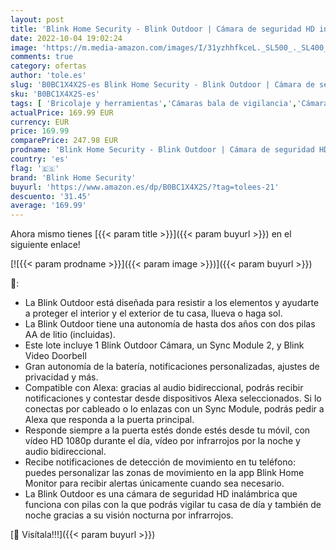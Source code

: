 ```yaml
---
layout: post
title: 'Blink Home Security - Blink Outdoor | Cámara de seguridad HD inalámbrica y resistente a la intemperie  4 cámaras + Blink Video Doorbell | Audio bidireccional  vídeo HD  con Alexa integrada'
date: 2022-10-04 19:02:24
image: 'https://m.media-amazon.com/images/I/31yzhhfkceL._SL500_._SL400_.jpg'
comments: true
category: ofertas
author: 'tole.es'
slug: 'B0BC1X4X2S-es Blink Home Security - Blink Outdoor | Cámara de seguridad...'
sku: 'B0BC1X4X2S-es'
tags: [ 'Bricolaje y herramientas','Cámaras bala de vigilancia','Cámaras de seguridad','Cámaras de vigilancia','Dispositivos Amazon','Dispositivos Amazon y Accesorios','Electrónica','Fotografía y videocámaras','Instalación eléctrica','Interfonos','Paquetes de dispositivos','Prevención y seguridad','Seguridad e iluminación para hogar inteligente','Sensores de movimiento','Sistemas de seguridad para el hogar','Timbres con vídeo','Timbres y campanas','alexa','blink home security','🇪🇸', ]
actualPrice: 169.99 EUR
currency: EUR
price: 169.99
comparePrice: 247.98 EUR
prodname: 'Blink Home Security - Blink Outdoor | Cámara de seguridad HD inalámbrica y resistente a la intemperie  4 cámaras + Blink Video Doorbell | Audio bidireccional  vídeo HD  con Alexa integrada'
country: 'es'
flag: '🇪🇸'
brand: 'Blink Home Security'
buyurl: 'https://www.amazon.es/dp/B0BC1X4X2S/?tag=tolees-21'
descuento: '31.45'
average: '169.99'
---
```


Ahora mismo tienes [{{< param title >}}]({{< param buyurl >}}) en el siguiente enlace!

[![{{< param prodname >}}]({{< param image >}})]({{< param buyurl >}})

🔎:

- La Blink Outdoor está diseñada para resistir a los elementos y ayudarte a proteger el interior y el exterior de tu casa, llueva o haga sol.
- La Blink Outdoor tiene una autonomía de hasta dos años con dos pilas AA de litio (incluidas).
- Este lote incluye 1 Blink Outdoor Cámara, un Sync Module 2, y Blink Video Doorbell
- Gran autonomía de la batería, notificaciones personalizadas, ajustes de privacidad y más.
- Compatible con Alexa: gracias al audio bidireccional, podrás recibir notificaciones y contestar desde dispositivos Alexa seleccionados. Si lo conectas por cableado o lo enlazas con un Sync Module, podrás pedir a Alexa que responda a la puerta principal.
- Responde siempre a la puerta estés donde estés desde tu móvil, con vídeo HD 1080p durante el día, vídeo por infrarrojos por la noche y audio bidireccional.
- Recibe notificaciones de detección de movimiento en tu teléfono: puedes personalizar las zonas de movimiento en la app Blink Home Monitor para recibir alertas únicamente cuando sea necesario.
- La Blink Outdoor es una cámara de seguridad HD inalámbrica que funciona con pilas con la que podrás vigilar tu casa de día y también de noche gracias a su visión nocturna por infrarrojos.

[🛒 Visítala!!!]({{< param buyurl >}})

